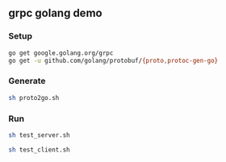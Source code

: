 ## grpc golang demo
### Setup
```sh
go get google.golang.org/grpc
go get -u github.com/golang/protobuf/{proto,protoc-gen-go}
```
### Generate
```sh
sh proto2go.sh
```
### Run
```sh
sh test_server.sh
```

```sh
sh test_client.sh
```